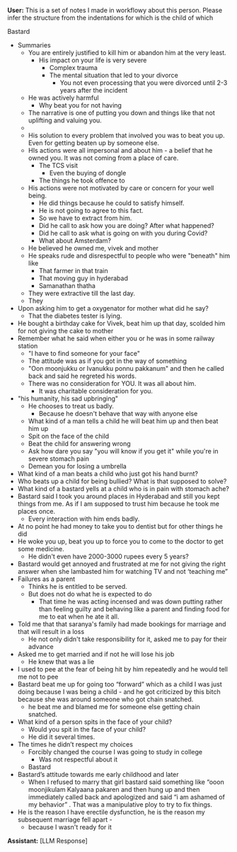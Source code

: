 **User:**
This is a set of notes I made in workflowy about this person. Please infer the structure from the indentations for which is the child of which

Bastard

- Summaries
  - You are entirely justified to kill him or abandon him at the very least. 
    - His impact on your life is very severe
      - Complex trauma
      - The mental situation that led to your divorce
        - You not even processing that you were divorced until 2-3 years after the incident
  - He was actively harmful
    - Why beat you for not having 
  - The narrative is one of putting you down and things like that not uplifting and valuing you. 
  - 
  - His solution to every problem that involved you was to beat you up. Even for getting beaten up by someone else. 
  - HIs actions were all impersonal and about him - a belief that he owned you. It was not coming from a place of care. 
    - The TCS visit
      - Even the buying of dongle
    - The things he took offence to
  - His actions were not motivated by care or concern for your well being. 
    - He did things because he could to satisfy himself. 
    - He is not going to agree to this fact. 
    - So we have to extract from him. 
    - Did he call to ask how you are doing? After what happened?
    - Did he call to ask what is going on with you during Covid?
    - What about Amsterdam?
  - He believed he owned me, vivek and mother
  - He speaks rude and disrespectful to people who were "beneath" him like 
    - That farmer in that train
    - That moving guy in hyderabad
    - Samanathan thatha
  - They were extractive till the last day.
  - They 
- Upon asking him to get a oxygenator for mother what did he say?
  - That the diabetes tester is lying.
- He bought a birthday cake for Vivek, beat him up that day, scolded him for not giving the cake to mother
- Remember what he said when either you or he was in some railway station 
  - "I have to find someone for your face" 
  - The attitude was as if you got in the way of something
  - "Oon moonjukku or Ivanukku ponnu pakkanum" and then he called back and said he regreted his words. 
  - There was no consideration for YOU. It was all about him. 
    - It was charitable consideration for you. 
- "his humanity, his sad upbringing"
  - He chooses to treat us badly. 
    - Because he doesn't behave that way with anyone else
  - What kind of a man tells a child he will beat him up and then beat him up
  - Spit on the face of the child
  - Beat the child for answering wrong
  - Ask how dare you say "you will know if you get it" while you're in severe stomach pain
  - Demean you for losing a umbrella
- What kind of a man beats a child who just got his hand burnt?
- Who beats up a child for being bullied? What is that supposed to solve?
- What kind of a bastard yells at a child who is in pain with stomach ache?
- Bastard said I took you around places in Hyderabad and still you kept things from me. As if I am supposed to trust him because he took me places once. 
  - Every interaction with him ends badly. 
- At no point he had money to take you to dentist but for other things he did
- He woke you up, beat you up to force you to come to the doctor to get some medicine. 
  - He didn't even have 2000-3000 rupees every 5 years?
- Bastard would get annoyed and frustrated at me for not giving the right answer when she lambasted him for watching TV and not ‘teaching me”
- Failures as a parent
  - Thinks he is entitled to be served.
  - But does not do what he is expected to do 
    - That time he was acting incensed and was down putting rather than feeling guilty and behaving like a parent and finding food for me to eat when he ate it all. 
- Told me that that saranya's family had made bookings for marriage and that will result in a loss
  - He not only didn't take responsibility for it, asked me to pay for their advance
- Asked me to get married and if not he will lose his job
  - He knew that was a lie
- I used to pee at the fear of being hit by him repeatedly and he would tell me not to pee
- Bastard beat me up for going too “forward” which as a child I was just doing because I was being a child - and he got criticized by this bitch because she was around someone who got chain snatched. 
  - he beat me and blamed me for someone else getting chain snatched. 
- What kind of a person spits in the face of your child?
  - Would you spit in the face of your child?
  - He did it several times.
- The times he didn’t respect my choices
  - Forcibly changed the course I was going to study in college
    - Was not respectful about it
  - Bastard 
- Bastard’s attitude towards me early childhood and later
  - When I refused to marry that girl bastard said something like “ooon moonjikulam Kalyaana pakaren and then hung up and then immediately called back and apologized and said “i am ashamed of my behavior” .  That was a manipulative ploy to try to fix things. 
- He is the reason I have erectile dysfunction, he is the reason my subsequent marriage fell apart - 
  - because I wasn't ready for it 

**Assistant:**
[LLM Response]

